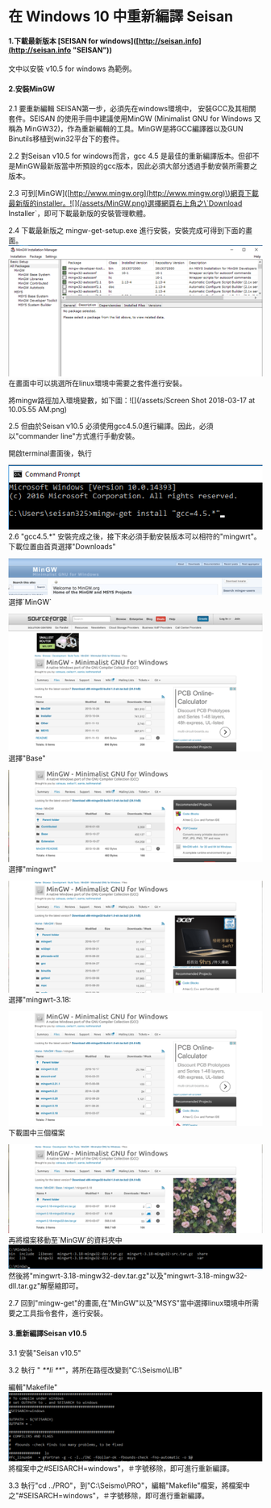 # 在 Windows 10 中重新編譯 Seisan

#### 1.下載最新版本 \[SEISAN for windows\]\([http://seisan.info](http://seisan.info "SEISAN")\)

文中以安裝 v10.5 for windows 為範例。

#### 2.安裝MinGW

2.1 要重新編輯 SEISAN第一步，必須先在windows環境中， 安裝GCC及其相關套件。SEISAN 的使用手冊中建議使用MinGW \(Minimalist GNU for Windows 又稱為 MinGW32\)，作為重新編輯的工具。MinGW是將GCC編譯器以及GUN Binutils移植到win32平台下的套件。

2.2 對Seisan v10.5 for windows而言，gcc 4.5 是最佳的重新編譯版本。但卻不是MinGW最新版當中所預設的gcc版本，因此必須大部分透過手動安裝所需要之版本。

2.3 可到\[MinGW\]\([http://www.mingw.org](http://www.mingw.org)\)網頁下載最新版的installer。![](/assets/MinGW.png)選擇網頁右上角之\`Download Installer\`，即可下載最新版的安裝管理軟體。

2.4 下載最新版之 mingw-get-setup.exe 進行安裝，安裝完成可得到下面的畫面。![](/assets/mingw-get-installed.png)在畫面中可以挑選所在linux環境中需要之套件進行安裝。

將mingw路徑加入環境變數，如下圖：![](/assets/Screen Shot 2018-03-17 at 10.05.55 AM.png)

2.5 但由於Seisan v10.5 必須使用gcc4.5.0進行編譯。因此，必須以"commander line"方式進行手動安裝。

開啟terminal畫面後，執行

![](/assets/mingw-install-gcc4.5.png)2.6 "gcc4.5.\*" 安裝完成之後，接下來必須手動安裝版本可以相符的"mingwrt"。下載位置由首頁選擇"Downloads"

![](/assets/mingrt-dl-1.png)選擇\`MinGW\`

![](/assets/mingrt-dl-2.png)選擇"Base"

![](/assets/mingrt-dl-3.png)選擇"mingwrt"

![](/assets/mingrt-dl-4.png)選擇"mingwrt-3.18:

![](/assets/mingrt-dl-5.png)下載圖中三個檔案

![](/assets/mingrt-dl-6.png)再將檔案移動至\`MinGW\`的資料夾中![](/assets/mingwrt-dl-7.png)然後將"mingwrt-3.18-mingw32-dev.tar.gz"以及"mingwrt-3.18-mingw32-dll.tar.gz"解壓縮即可。

2.7 回到"mingw-get"的畫面,在"MinGW"以及"MSYS"當中選擇linux環境中所需要之工具指令套件，進行安裝。

#### 3.重新編譯Seisan v10.5

3.1 安裝"Seisan v10.5"

3.2 執行 " _**li **_"，將所在路徑改變到"C:\Seismo\LIB"

編輯"Makefile"![](/assets/mingwrt-dl-9.png)將檔案中之\#SEISARCH=windows"，＃字號移除，即可進行重新編譯。

3.3 執行"cd ../PRO"，到"C:\Seismo\PRO"，編輯"Makefile"檔案，將檔案中之"\#SEISARCH=windows"，＃字號移除，即可進行重新編譯。


